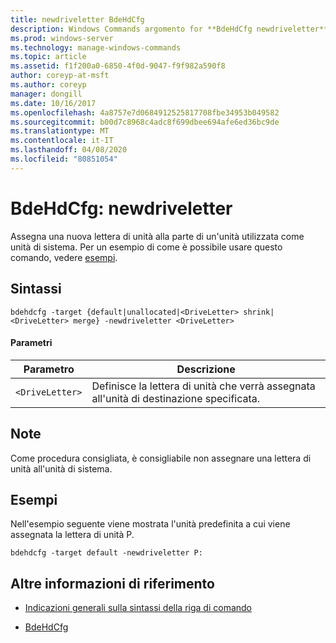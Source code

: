 ```yaml
---
title: newdriveletter BdeHdCfg
description: Windows Commands argomento for **BdeHdCfg newdriveletter**, che assegna una nuova lettera di unità alla parte di un'unità utilizzata come unità di sistema.
ms.prod: windows-server
ms.technology: manage-windows-commands
ms.topic: article
ms.assetid: f1f200a0-6850-4f0d-9047-f9f982a590f8
author: coreyp-at-msft
ms.author: coreyp
manager: dongill
ms.date: 10/16/2017
ms.openlocfilehash: 4a8757e7d0684912525817708fbe34953b049582
ms.sourcegitcommit: b00d7c8968c4adc8f699dbee694afe6ed36bc9de
ms.translationtype: MT
ms.contentlocale: it-IT
ms.lasthandoff: 04/08/2020
ms.locfileid: "80851054"
---
```

# <a name="bdehdcfg-newdriveletter"></a>BdeHdCfg: newdriveletter

Assegna una nuova lettera di unità alla parte di un'unità utilizzata come unità di sistema. Per un esempio di come è possibile usare questo comando, vedere [esempi](#BKMK_Examples).

## <a name="syntax"></a>Sintassi

```
bdehdcfg -target {default|unallocated|<DriveLetter> shrink|<DriveLetter> merge} -newdriveletter <DriveLetter>
```

#### <a name="parameters"></a>Parametri

| Parametro | Descrizione |
| ---------| ----------- |
|`<DriveLetter>`|Definisce la lettera di unità che verrà assegnata all'unità di destinazione specificata.|

## <a name="remarks"></a>Note

Come procedura consigliata, è consigliabile non assegnare una lettera di unità all'unità di sistema.

## <a name="examples"></a><a name="BKMK_Examples"></a>Esempi

Nell'esempio seguente viene mostrata l'unità predefinita a cui viene assegnata la lettera di unità P.

```
bdehdcfg -target default -newdriveletter P:
```

## <a name="additional-references"></a>Altre informazioni di riferimento

- [Indicazioni generali sulla sintassi della riga di comando](command-line-syntax-key.md)

- [BdeHdCfg](bdehdcfg.md)